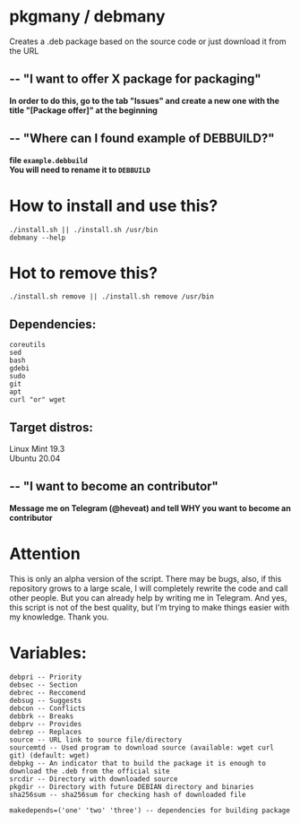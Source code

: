 # pkgmany / debmany
Creates a .deb package based on the source code or just download it from the URL

## -- "I want to offer X package for packaging"
**In order to do this, go to the tab "Issues" and create a new one with the title "[Package offer]" at the beginning**

## -- "Where can I found example of DEBBUILD?"
**file ```example.debbuild``` \
You will need to rename it to ```DEBBUILD```**

# How to install and use this?
```
./install.sh || ./install.sh /usr/bin
debmany --help
```

# Hot to remove this?
```
./install.sh remove || ./install.sh remove /usr/bin
```

## Dependencies:
```
coreutils
sed
bash
gdebi
sudo
git
apt
curl "or" wget
```

## Target distros:
Linux Mint 19.3 \
Ubuntu 20.04

## -- "I want to become an contributor"
**Message me on Telegram (@heveat) and tell WHY you want to become an contributor**

# Attention
This is only an alpha version of the script. There may be bugs, also, if this repository grows to a large scale, I will completely rewrite the code and call other people. But you can already help by writing me in Telegram. And yes, this script is not of the best quality, but I'm trying to make things easier with my knowledge. Thank you.

# Variables:
```
debpri -- Priority
debsec -- Section
debrec -- Reccomend
debsug -- Suggests
debcon -- Conflicts
debbrk -- Breaks
debprv -- Provides
debrep -- Replaces
source -- URL link to source file/directory
sourcemtd -- Used program to download source (available: wget curl git) (default: wget)
debpkg -- An indicator that to build the package it is enough to download the .deb from the official site
srcdir -- Directory with downloaded source
pkgdir -- Directory with future DEBIAN directory and binaries
sha256sum -- sha256sum for checking hash of downloaded file
```
```
makedepends=('one' 'two' 'three') -- dependencies for building package
``` 
